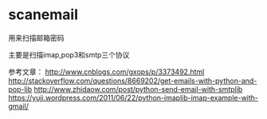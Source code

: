 # scanemail
用来扫描邮箱密码

主要是扫描imap,pop3和smtp三个协议

参考文章：
http://www.cnblogs.com/gxops/p/3373492.html
http://stackoverflow.com/questions/8669202/get-emails-with-python-and-pop-lib
http://www.zhidaow.com/post/python-send-email-with-smtplib
https://yuji.wordpress.com/2011/06/22/python-imaplib-imap-example-with-gmail/
